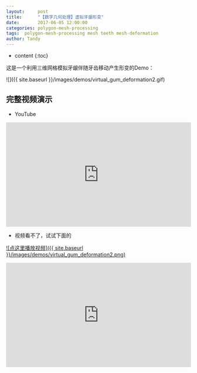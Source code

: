 ```yaml
---
layout:     post
title:      "【数字几何处理】虚拟牙龈形变"
date:       2017-06-05 12:00:00
categories: polygon-mesh-processing
tags:  polygon-mesh-processing mesh teeth mesh-deformation
author: Tandy
---
```


* content
{:toc}

这是一个利用三维网格模拟牙龈伴随牙齿移动产生形变的Demo：

![]({{ site.baseurl }}/images/demos/virtual_gum_deformation2.gif)




## 完整视频演示
- YouTube

<div style="max-width:10000px; margin:0 auto 10px;" >
<div 
style="position: relative; 
width:100%;
padding-bottom:56.25%; 
height:0;">
<iframe style="position: absolute;top: 0;left: 0;width: 100%;height: 100%;"  src="https://www.youtube.com/embed/NakXYXscXe0" frameborder="0" allowfullscreen></iframe>
</div>
</div>

- 视频看不了，试试下面的

[![点这里播放视频]({{ site.baseurl }}/images/demos/virtual_gum_deformation2.png)](http://player.youku.com/embed/XMjgwNjUwMzg0NA==)

<div style="max-width:10000px; margin:0 auto 10px;" >
<div 
style="position: relative; 
width:100%;
padding-bottom:56.25%; 
height:0;">
<iframe style="position: absolute;top: 0;left: 0;width: 100%;height: 100%;"  src="http://player.youku.com/embed/XMjgwNjUwMzg0NA==" frameborder="0" allowfullscreen></iframe>
</div>
</div>